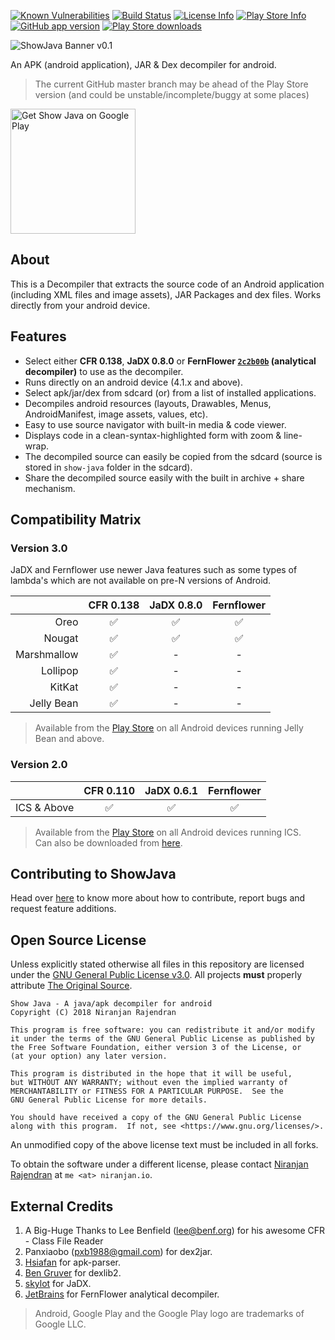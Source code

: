 [![Known Vulnerabilities](https://snyk.io/test/github/niranjan94/show-java/badge.svg?style=flat-square)](https://snyk.io/test/github/niranjan94/show-java)
  [![Build Status](https://img.shields.io/travis/niranjan94/show-java.svg?style=flat-square)](https://travis-ci.org/niranjan94/show-java) [![License Info](https://img.shields.io/badge/license-GNU_GPLv3-blue.svg?style=flat-square)](https://github.com/niranjan94/show-java) [![Play Store Info](https://img.shields.io/badge/Play_Store-v2.1.0-36B0C1.svg?style=flat-square)](https://play.google.com/store/apps/details?id=com.njlabs.showjava) [![GitHub app version](https://img.shields.io/badge/GitHub-v3.0.1-yellow.svg?style=flat-square)](https://github.com/niranjan94/show-java) [![Play Store downloads](https://img.shields.io/badge/downloads-408k%20total-E04253.svg?style=flat-square)](https://play.google.com/store/apps/details?id=com.njlabs.showjava)


![ShowJava Banner v0.1](https://res.cloudinary.com/niranjan94/image/upload/v1518341743/banner_lihb7z.png)

An APK (android application), JAR & Dex decompiler for android.

> The current GitHub master branch may be ahead of the Play Store version (and could be unstable/incomplete/buggy at some places)

[<img src="https://play.google.com/intl/en_us/badges/images/apps/en-play-badge-border.png" width="200" alt="Get Show Java on Google Play" />](https://play.google.com/store/apps/details?id=com.njlabs.showjava "Get Show Java on Google Play")
## About
This is a Decompiler that extracts the source code of an Android application (including XML files and image assets), JAR Packages and dex files. Works directly from your android device.

## Features

- Select either **CFR 0.138**, **JaDX 0.8.0** or **FernFlower [`2c2b00b`](https://github.com/fesh0r/fernflower/tree/2c2b00b3695bad04056352d80be39c0e53999f0a) (analytical decompiler)** to use as the decompiler.
- Runs directly on an android device (4.1.x and above).
- Select apk/jar/dex from sdcard (or) from a list of installed applications.
- Decompiles android resources (layouts, Drawables, Menus, AndroidManifest, image assets, values, etc).
- Easy to use source navigator with built-in media & code viewer.
- Displays code in a clean-syntax-highlighted form with zoom & line-wrap.
- The decompiled source can easily be copied from the sdcard (source is stored in `show-java` folder in the sdcard).
- Share the decompiled source easily with the built in archive + share mechanism.

## Compatibility Matrix

### Version 3.0

JaDX and Fernflower use newer Java features such as some types of lambda's which are not available on pre-N versions of Android. 

|             | CFR 0.138          | JaDX 0.8.0         | Fernflower         |
|------------:|:------------------:|:------------------:|:------------------:|
| Oreo        | :white_check_mark: | :white_check_mark: | :white_check_mark: |
| Nougat      | :white_check_mark: | :white_check_mark: | :white_check_mark: |
| Marshmallow | :white_check_mark: |        -           |         -          |
| Lollipop    | :white_check_mark: |        -           |         -          |
| KitKat      | :white_check_mark: |        -           |         -          |
| Jelly Bean  | :white_check_mark: |        -           |         -          |

> Available from the [Play Store](https://play.google.com/store/apps/details?id=com.njlabs.showjava) on all Android devices running Jelly Bean and above.

### Version 2.0

|             | CFR 0.110          | JaDX 0.6.1         | Fernflower         |
|------------:|:------------------:|:------------------:|:------------------:|
| ICS & Above | :white_check_mark: | :white_check_mark: | :white_check_mark: |

> Available from the [Play Store](https://play.google.com/store/apps/details?id=com.njlabs.showjava) on all Android devices running ICS.<br>
> Can also be downloaded from [here](https://github.com/niranjan94/show-java/releases/tag/v2.1.0).

## Contributing to ShowJava

Head over [here](https://github.com/niranjan94/show-java/blob/master/CONTRIBUTING.md) to know more about how to contribute, report bugs and request feature additions.

## Open Source License

Unless explicitly stated otherwise all files in this repository are licensed under the [GNU General Public License v3.0](https://www.gnu.org/licenses/gpl-3.0-standalone.html). All projects **must** properly attribute [The Original Source](https://github.com/niranjan94/show-java). 
    
    Show Java - A java/apk decompiler for android
    Copyright (C) 2018 Niranjan Rajendran

    This program is free software: you can redistribute it and/or modify
    it under the terms of the GNU General Public License as published by
    the Free Software Foundation, either version 3 of the License, or
    (at your option) any later version.

    This program is distributed in the hope that it will be useful,
    but WITHOUT ANY WARRANTY; without even the implied warranty of
    MERCHANTABILITY or FITNESS FOR A PARTICULAR PURPOSE.  See the
    GNU General Public License for more details.

    You should have received a copy of the GNU General Public License
    along with this program.  If not, see <https://www.gnu.org/licenses/>.

An unmodified copy of the above license text must be included in all forks.

To obtain the software under a different license, please contact [Niranjan Rajendran](https://niranjan.io) at `me <at> niranjan.io`.

## External Credits

1. A Big-Huge Thanks to Lee Benfield ([lee@benf.org](mailto:lee@benf.org)) for his awesome CFR - Class File Reader
2. Panxiaobo ([pxb1988@gmail.com](mailto:pxb1988@gmail.com)) for dex2jar.
3. [Hsiafan](https://github.com/hsiafan/apk-parser) for apk-parser.
4. [Ben Gruver](https://github.com/JesusFreke/) for dexlib2.
5. [skylot](https://github.com/skylot/jadx) for JaDX.
6. [JetBrains](https://github.com/JetBrains) for FernFlower analytical decompiler.

> Android, Google Play and the Google Play logo are trademarks of Google LLC.
